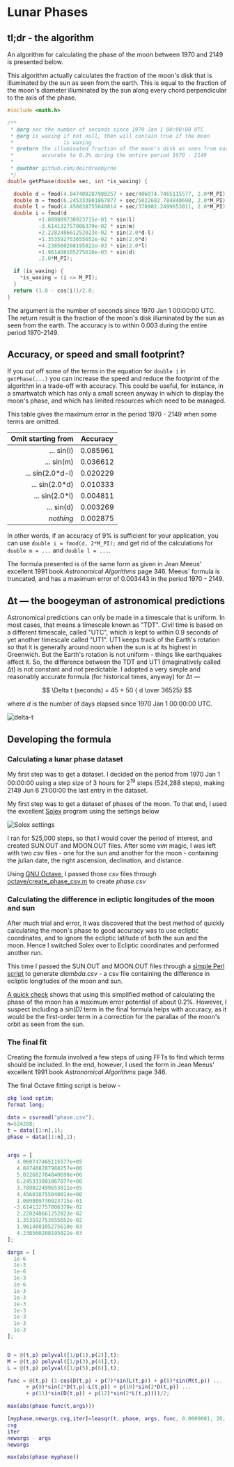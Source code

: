 # Lunar Phases

## tl;dr - the algorithm

An algorithm for calculating the phase of the moon between 1970 and 2149 is presented below.

This algorithm actually calculates the fraction of the moon's disk that is illuminated by the sun as seen from the earth. This is equal to the fraction of the moon's diameter illuminated by the sun along every chord perpendicular to the axis of the phase.

```c
#include <math.h>

/**
 * @arg sec the number of seconds since 1970 Jan 1 00:00:00 UTC
 * @arg is_waxing if not null, then will contain true if the moon
 *                is waxing
 * @return the illuminated fraction of the moon's disk as seen from earth,
 *         accurate to 0.3% during the entire period 1970 - 2149
 *
 * @author github.com/deirdreobyrne
 */
double getPhase(double sec, int *is_waxing) {

  double d = fmod(4.847408287988257 + sec/406074.7465115577, 2.0*M_PI);
  double m = fmod(6.245333801867877 + sec/5022682.784840698, 2.0*M_PI);
  double l = fmod(4.456038755040014 + sec/378902.2499653011, 2.0*M_PI);
  double i = fmod(d
          +1.089809730923715e-01 * sin(l)
          -3.614132757006379e-02 * sin(m)
          +2.228248661252023e-02 * sin(2.0*d-l)
          +1.353592753655652e-02 * sin(2.0*d)
          +4.238560208195022e-03 * sin(2.0*l)
          +1.961408105275610e-03 * sin(d)
          ,2.0*M_PI);

  if (is_waxing) {
    *is_waxing = (i <= M_PI);
  }
  return (1.0 - cos(i))/2.0;
}
```

The argument is the number of seconds since 1970 Jan 1 00:00:00 UTC. The return result is the fraction of the moon's disk illuminated by the sun as seen from the earth. The accuracy is to within 0.003 during the entire period 1970-2149.

## Accuracy, or speed and small footprint?

If you cut off some of the terms in the equation for `double i` in `getPhase(...)` you can increase the speed and reduce the footprint of the algorithm in a trade-off with accuracy. This could be useful, for instance, in a smartwatch which has only a small screen anyway in which to display the moon's phase, and which has limited resources which need to be managed.

This table gives the maximum error in the period 1970 - 2149 when some terms are omitted.

| **Omit starting from** | **Accuracy** |
| ----------------------:|:------------:|
| ... sin(l)             | 0.085961     |
| ... sin(m)             | 0.036612     |
| ... sin(2.0*d-l)       | 0.020229     |
| ... sin(2.0*d)         | 0.010333     |
| ... sin(2.0*l)         | 0.004811     |
| ... sin(d)             | 0.003269     |
| *nothing*              | 0.002875     |

In other words, if an accuracy of 9% is sufficient for your application, you can use `double i = fmod(d, 2*M_PI);` and get rid of the calculations for `double m = ...`  and `double l = ...`.

The formula presented is of the same form as given in Jean Meeus' excellent 1991 book *Astronomical Algorithms* page 346. Meeus' formula is truncated, and has a maximum error of 0.003443 in the period 1970 - 2149.

## Δt — the boogeyman of astronomical predictions

Astronomical predictions can only be made in a timescale that is uniform. In most cases, that means a timescale known as "TDT". Civil time is based on a different timescale, called "UTC", which is kept to within 0.9 seconds of yet another timescale called "UT1". UT1 keeps track of the Earth's rotation so that it is generally around noon when the sun is at its highest in Greenwich. But the Earth's rotation is not uniform - things like earthquakes affect it. So, the difference between the TDT and UT1 (imaginatively called Δt) is not constant and not predictable. I adopted a very simple and reasonably accurate formula (for historical times, anyway) for Δt —

$$
\Delta t (seconds) = 45 + 50 { d \over 36525}
$$

where *d* is the number of days elapsed since 1970 Jan 1 00:00:00 UTC.

![delta-t](img/deltat.svg)

## Developing the formula

### Calculating a lunar phase dataset

My first step was to get a dataset. I decided on the period from 1970 Jan 1 00:00:00 using a step size of 3 hours for 2<sup>19</sup> steps (524,288 steps), making 2149 Jun 6 21:00:00 the last entry in the dataset.

My first step was to get a dataset of phases of the moon. To that end, I used the excellent [Solex](http://www.solexorb.it/) program using the settings below

![Solex settings](img/solex.png)

I ran for 525,000 steps, so that I would cover the period of interest, and created SUN.OUT and MOON.OUT files. After some *vim* magic, I was left with two *csv* files - one for the sun and another for the moon - containing the julian date, the right ascension, declination, and distance. 

Using [GNU Octave](https://octave.org/index.html), I passed those *csv* files through [octave/create_phase_csv.m](octave/create_phase_csv.m) to create *phase.csv*

### Calculating the difference in ecliptic longitudes of the moon and sun

After much trial and error, it was discovered that the best method of quickly calculating the moon's phase to good accuracy was to use ecliptic coordinates, and to ignore the ecliptic latitude of both the sun and the moon. Hence I switched Solex over to Ecliptic coordinates and performed another run.

This time I passed the SUN.OUT and MOON.OUT files through a [simple Perl script](octave/lambda.pl) to generate *dlambda.csv* - a csv file containing the difference in ecliptic longitudes of the moon and sun.

[A quick check](octave/check.m) shows that using this simplified method of calculating the phase of the moon has a maximum error potential of about 0.2%. However, I suspect including a *sin(D)* term in the final formula helps with accuracy, as it would be the first-order term in a correction for the parallax of the moon's orbit as seen from the sun.

### The final fit

Creating the formula involved a few steps of using FFTs to find which terms should be included. In the end, however, I used the form in Jean Meeus' excellent 1991 book *Astronomical Algorithms* page 346.

The final Octave fitting script is below -

```matlab
pkg load optim;
format long;

data = csvread("phase.csv");
n=524288;
t = data([1:n],1);
phase = data([1:n],2);


args = [
   4.060747465115577e+05
   4.847408287988257e+00
   5.022682784840698e+06
   6.245333801867877e+00
   3.789022499653011e+05
   4.456038755040014e+00
   1.089809730923715e-01
  -3.614132757006379e-02
   2.228248661252023e-02
   1.353592753655652e-02
   1.961408105275610e-03
   4.238560208195022e-03
];

dargs = [
  1e-6
  1e-3
  1e-6
  1e-3
  1e-6
  1e-3
  1e-3
  1e-3
  1e-3
  1e-3
  1e-3
  1e-3
];


D = @(t,p) polyval([1/p(1),p(2)],t);
M = @(t,p) polyval([1/p(3),p(4)],t);
L = @(t,p) polyval([1/p(5),p(6)],t);

func = @(t,p) (1-cos(D(t,p) + p(7)*sin(L(t,p)) + p(8)*sin(M(t,p)) ...
      + p(9)*sin(2*D(t,p)-L(t,p)) + p(10)*sin(2*D(t,p)) ...
      + p(11)*sin(D(t,p)) + p(12)*sin(2*L(t,p))))/2;

max(abs(phase-func(t,args)))

[myphase,newargs,cvg,iter]=leasqr(t, phase, args, func, 0.0000001, 20, ones(size(t)), dargs);
cvg
iter
newargs - args
newargs

max(abs(phase-myphase))
```
